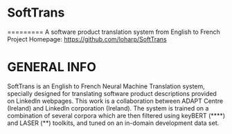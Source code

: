 # SoftTrans

========= A software product translation system from English to French
Project Homepage: https://github.com/loharp/SoftTrans

# GENERAL INFO

SoftTrans is an English to French Neural Machine Translation system, specially designed for translating software product descriptions provided on LinkedIn webpages. This work is a collaboration between ADAPT Centre (Ireland) and LinkedIn corporation (Ireland). The system is trained on a combination of several corpora which are then filtered using keyBERT (****) and LASER (**) toolkits, and tuned on an in-domain development data set.
